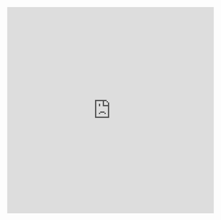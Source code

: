 <!-- 本项目仅仅是为了前来Fork的朋友保留的，原则上不再更新。本项目示范网站地址为：https://klovien.github.io 。

三叶草国际语已更名为“格罗比言·全球语”，新的项目地址为：

* 中文版：https://gitee.com/globien/globien
* 英文版：https://github.com/globien/globien.github.io

### 致谢

1. 这个模板是从这里 [BY](https://github.com/qiubaiying/qiubaiying.github.io) fork 的, 感谢作者BY。 
2. BY的模板应该是从这个模板 [Hux](https://github.com/Huxpro/huxpro.github.io) fork 的, 也一起感谢一下。
3. 感谢 Jekyll、Github Pages 和 Bootstrap!

### License

遵循 MIT 许可证。有关详细,请参阅 [LICENSE](https://github.com/klovien/klovien.github.io/blob/master/LICENSE)。 -->

<iframe src="https://giphy.com/embed/3o6UBedJJfaxXHvZyU" width="480" height="480" frameBorder="0" class="giphy-embed" allowFullScreen></iframe>